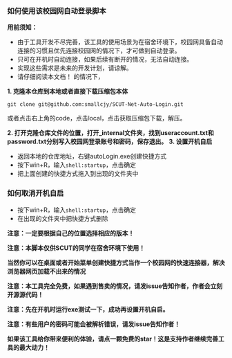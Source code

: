 ### 如何使用该校园网自动登录脚本

**用前须知：**

- 由于工具开发不尽完善，该工具的使用场景为在宿舍环境下，校园网具备自动连接的习惯且优先连接校园网的情况下，才可做到自动登录。
- 只可在开机时自动连接，如果后续有断开的情况，无法自动连接。
- 实现这些需求是未来的开发计划，请谅解。
- 请仔细阅读本文档！
的情况下，

**1. 克隆本仓库到本地或者直接下载压缩包本体**

` git clone git@github.com:smallcjy/SCUT-Net-Auto-Login.git `

或者点击右上角的code，点击local，点击获取压缩包下载，解压。

**2. 打开克隆仓库文件的位置，打开_internal文件夹，找到useraccount.txt和password.txt分别写入校园网登录账号和密码，保存退出。**
**3. 设置开机自启**
  - 返回本地的仓库地址，右键autoLogin.exe创建快捷方式
  - 按下win+R，输入`shell:startup`，点击确定
  - 把上面创建的快捷方式拖入到出现的文件夹中

### 如何取消开机自启
  - 按下win+R，输入`shell:startup`，点击确定
  - 在出现的文件夹中把快捷方式删除

**注意：一定要根据自己的位置选择相应的版本！**

**注意：本脚本仅供SCUT的同学在宿舍环境下使用！**

**当然你可以在桌面或者开始菜单创建快捷方式当作一个校园网的快速连接器，解决浏览器网页加载不出来的情况**

**注意：本工具完全免费，如果遇到售卖的情况，请发issue告知作者，作者会立刻开源源代码！**

**注意：先在开机时运行exe测试一下，成功再设置开机自启。**

**注意：有些用户的密码可能会被解析错误，请发issue告知作者！**

**如果该工具给你带来便利的体验，请点一颗免费的star！这是支持作者继续完善工具的最大动力！**
